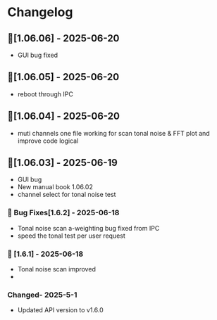 
# Changelog
## 🐛[1.06.06] - 2025-06-20
- GUI bug fixed
## 🐛[1.06.05] - 2025-06-20
- reboot through IPC 
## 🐛[1.06.04] - 2025-06-20
- muti channels one file working for scan tonal noise & FFT plot and improve code logical
## 🐛[1.06.03] - 2025-06-19
- GUI bug 
- New manual book 1.06.02
- channel select for tonal noise test
###  🐛 Bug Fixes[1.6.2] - 2025-06-18
- Tonal noise scan a-weighting bug fixed from IPC
- speed the tonal test per user request
### 🧰 [1.6.1] - 2025-06-18
- Tonal noise scan improved
- 
### Changed- 2025-5-1
- Updated API version to v1.6.0
